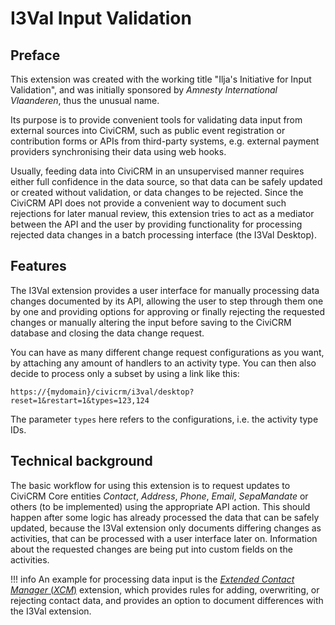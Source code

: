 # I3Val Input Validation

## Preface

This extension was created with the working title "Ilja's Initiative for Input
Validation", and was initially sponsored by *Amnesty International Vlaanderen*,
thus the unusual name.

Its purpose is to provide convenient tools for validating data input from
external sources into CiviCRM, such as public event registration or contribution
forms or APIs from third-party systems, e.g. external payment providers
synchronising their data using web hooks.

Usually, feeding data into CiviCRM in an unsupervised manner requires either
full confidence in the data source, so that data can be safely updated or
created without validation, or data changes to be rejected. Since the CiviCRM
API does not provide a convenient way to document such rejections for later
manual review, this extension tries to act as a mediator between the API and the
user by providing functionality for processing rejected data changes in a batch
processing interface (the I3Val Desktop).

## Features

The I3Val extension provides a user interface for manually processing data
changes documented by its API, allowing the user to step through them one by one
and providing options for approving or finally rejecting the requested changes
or manually altering the input before saving to the CiviCRM database and closing
the data change request.

You can have as many different change request configurations as you want, by
attaching any amount of handlers to an activity type. You can then also decide
to process only a subset by using a link like this:
```
https://{mydomain}/civicrm/i3val/desktop?reset=1&restart=1&types=123,124
```
The parameter ``types`` here refers to the configurations, i.e. the activity type IDs.

## Technical background

The basic workflow for using this extension is to request updates to CiviCRM
Core entities *Contact*, *Address*, *Phone*, *Email*, *SepaMandate* or others (to be implemented) using the
appropriate API action. This should happen after some logic has already
processed the data that can be safely updated, because the I3Val extension only
documents differing changes as activities, that can be processed with a user
interface later on. Information about the requested changes are being put into
custom fields on the activities.

!!! info
    An example for processing data input is the
    [*Extended Contact Manager* (*XCM*)](https://github.com/systopia/de.systopia.xcm)
    extension, which provides rules for adding, overwriting, or rejecting contact
    data, and provides an option to document differences with the I3Val extension.
